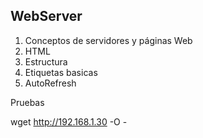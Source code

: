 ## WebServer

1. Conceptos de servidores y páginas Web
1. HTML
  1. Estructura
  1. Etiquetas basicas
  1. AutoRefresh



Pruebas

wget http://192.168.1.30 -O -
